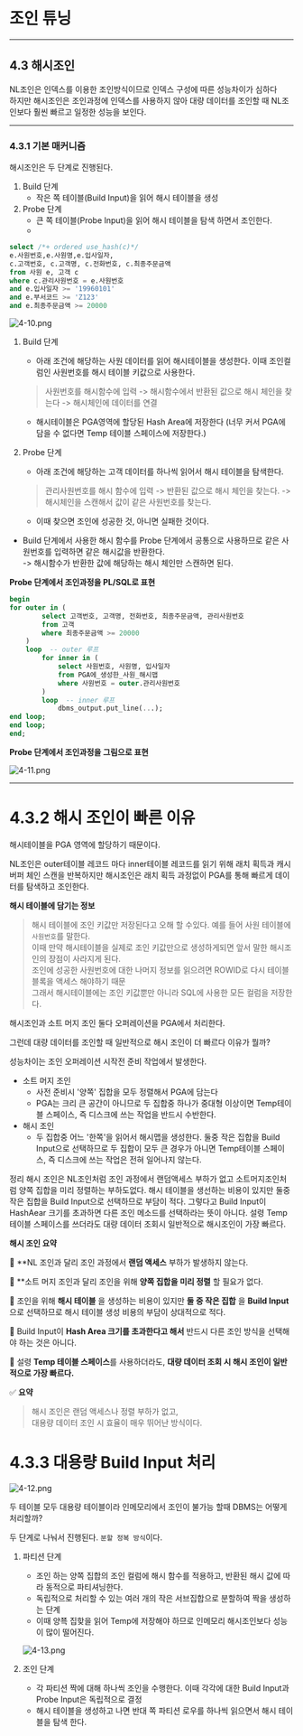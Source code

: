 # 조인 튜닝

---
## 4.3 해시조인

NL조인은 인덱스를 이용한 조인방식이므로 인덱스 구성에 따른 성능차이가 심하다<br>
하지만 해시조인은 조인과정에 인덱스를 사용하지 않아 대량 데이터를 조인할 때 NL조인보다 훨씬 빠르고 일정한 성능을 보인다.

---
### 4.3.1 기본 매커니즘

해시조인은 두 단계로 진행된다.

1. Build 단계
    - 작은 쪽 테이블(Build Input)을 읽어 해시 테이블을 생성
2. Probe 단계
    - 큰 쪽 테이블(Probe Input)을 읽어 해시 테이블을 탐색 하면서 조인한다.
    - 
```sql
select /*+ ordered use_hash(c)*/
e.사원번호,e.사원명,e.입사일자,
c.고객번호, c.고객명, c.전화번호, c.최종주문금액
from 사원 e, 고객 c
where c.관리사원번호 = e.사원번호
and e.입사일자 >= '19960101'
and e.부서코드 >= 'Z123'
and e.최종주문금액 >= 20000
```
![4-10.png](image/4-10.png)

1. Build 단계
   - 아래 조건에 해당하는 사원 데이터를 읽어 해시테이블을 생성한다. 이때 조인컬럼인 사원번호를 해시 테이블 키값으로 사용한다.
   > 사원번호를 해시함수에 입력 -> 해시함수에서 반환된 값으로 해시 체인을 찾는다 -> 해시체인에 데이터를 연결
   - 해시테이블은 PGA영역에 할당된 Hash Area에 저장한다 (너무 커서 PGA에 담을 수 없다면 Temp 테이블 스페이스에 저장한다.)
   
2. Probe 단계 
   - 아래 조건에 해당하는 고객 데이터를 하나씩 읽어서 해시 테이블을 탐색한다.
   > 관리사원번호를 해시 함수에 입력 -> 반환된 값으로 해시 체인을 찾는다. -> 해시체인을 스캔해서 값이 같은 사원번호를 찾는다.
   - 이때 찾으면 조인에 성공한 것, 아니면 실패한 것이다. 

- Build 단계에서 사용한 해시 함수를 Probe 단계에서 공통으로 사용하므로 같은 사원번호를 입력하면 같은 해시값을 반환한다.<br>
-> 해시함수가 반환한 값에 해당하는 해시 체인만 스캔하면 된다.

**Probe 단계에서 조인과정을 PL/SQL로 표현**
```sql
begin
for outer in (
        select 고객번호, 고객명, 전화번호, 최종주문금액, 관리사원번호
        from 고객 
        where 최종주문금액 >= 20000
    )
    loop  -- outer 루프
        for inner in (
            select 사원번호, 사원명, 입사일자 
            from PGA에_생성한_사원_해시맵
            where 사원번호 = outer.관리사원번호
        )
        loop  -- inner 루프
            dbms_output.put_line(...);
end loop;
end loop;
end;
```

**Probe 단계에서 조인과정을 그림으로 표현**

![4-11.png](image/4-11.png)

---
# 4.3.2 해시 조인이 빠른 이유

해시테이블을 PGA 영역에 할당하기 때문이다.

NL조인은 outer테이블 레코드 마다 inner테이블 레코드를 읽기 위해 래치 획득과 캐시버퍼 체인 스캔을 반복하지만
해시조인은 래치 획득 과정없이 PGA를 통해 빠르게 데이터를 탐색하고 조인한다.

**해시 테이블에 담기는 정보**
>해시 테이블에 조인 키값만 저장된다고 오해 할 수있다. 예를 들어 사원 테이블에 `사원번호`를 말한다.<br>
> 이때 만약 해시테이블을 실제로 조인 키값만으로 생성하게되면 앞서 말한 해시조인의 장점이 사라지게 된다.<br>
> 조인에 성공한 사원번호에 대한 나머지 정보를 읽으려면 ROWID로 다시 테이블 블록을 액세스 해야하기 때문<br>
> 그래서 해시테이블에는 조인 키값뿐만 아니라 SQL에 사용한 모든 컬럼을 저장한다.<br>

해시조인과 소트 머지 조인 둘다 오퍼레이션을 PGA에서 처리한다.

그런데 대량 데이터를 조인할 때 일반적으로 해시 조인이 더 빠르다 이유가 뭘까?   

성능차이는 조인 오퍼레이션 시작전 준비 작업에서 발생한다.

- 소트 머지 조인
   - 사전 준비시 '양쪽' 집합을 모두 정렬해서 PGA에 담는다 
   - PGA는 크리 큰 공간이 아니므로 두 집합중 하나가 중대형 이상이면 Temp테이블 스페이스, 즉 디스크에 쓰는 작업을 반드시 수반한다.
- 해시 조인
  - 두 집합중 어느 '한쪽'을 읽어서 해시맵을 생성한다. 둘중 작은 집합을 Build Input으로 선택하므로 두 집합이 모두 큰 경우가 아니면 Temp테이블 스페이스, 즉 디스크에 쓰는 작업은 전혀 일어나지 않는다.
  
정리
해시 조인은 NL조인처럼 조인 과정에서 랜덤액세스 부하가 없고 소트머지조인처럼 양쪽 집합을 미리 정렬하는 부하도없다.
해시 테이블을 생선하는 비용이 있지만 둘중 작은 집합을 Build Input으로 선택하므로 부담이 적다.
그렇다고 Build Input이 HashAear 크기를 초과하면 다른 조인 메소드를 선택하라는 뜻이 아니다.
설령 Temp 테이블 스페이스를 쓰더라도 대량 데이터 조회시 일반적으로 해시조인이 가장 빠르다.

**해시 조인 요약**

🔹 **NL 조인과 달리 조인 과정에서 **랜덤 액세스** 부하가 발생하지 않는다.

🔹 **소트 머지 조인과 달리 조인을 위해 **양쪽 집합을 미리 정렬** 할 필요가 없다.

🔹 조인을 위해 **해시 테이블** 을 생성하는 비용이 있지만 **둘 중 작은 집합** 을 **Build Input** 으로 선택하므로 해시 테이블 생성 비용의 부담이 상대적으로 적다.

🔹 Build Input이 **Hash Area 크기를 초과한다고 해서** 반드시 다른 조인 방식을 선택해야 하는 것은 아니다.

🔹 설령 **Temp 테이블 스페이스**를 사용하더라도, **대량 데이터 조회 시 해시 조인이 일반적으로 가장 빠르다.**

✅ **요약**
> 해시 조인은 랜덤 액세스나 정렬 부하가 없고,  
> 대용량 데이터 조인 시 효율이 매우 뛰어난 방식이다.

# 4.3.3 대용량 Build Input 처리
![4-12.png](image/4-12.png)

두 테이블 모두 대용량 테이블이라 인메모리에서 조인이 불가능 할때 DBMS는 어떻게 처리할까?

두 단계로 나눠서 진행된다. `분할 정복 방식`이다.

1. 파티션 단계
   - 조인 하는 양쪽 집합의 조인 컬럼에 해시 함수를 적용하고, 반환된 해시 값에 따라 동적으로 파티셔닝한다.
   - 독립적으로 처리할 수 있는 여러 개의 작은 서브집합으로 분할하여 짝을 생성하는 단계
   - 이때 양쬭 집핮을 읽어 Temp에 저장해야 하므로 인메모리 해시조인보다 성능이 많이 떨어진다.
   
   ![4-13.png](image/4-13.png)
2. 조인 단계
   - 각 파티션 짝에 대해 하나씩 조인을 수행한다. 이때 각각에 대한 Build Input과 Probe Input은 독립적으로 결정
   - 해시 테이블을 생성하고 나면 반대 쪽 파티션 로우를 하나씩 읽으면서 해시 테이블을 탐색 한다.

